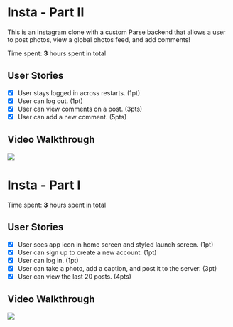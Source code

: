 # Insta - Part II

This is an Instagram clone with a custom Parse backend that allows a user to post photos, view a global photos feed, and add comments!

Time spent: **3** hours spent in total

## User Stories

- [x] User stays logged in across restarts. (1pt)
- [x] User can log out. (1pt)
- [x] User can view comments on a post. (3pts)
- [x] User can add a new comment. (5pts)

## Video Walkthrough
![](https://media.giphy.com/media/8RbVBAkKBn6xiZXaTE/giphy.gif)

# Insta - Part I

Time spent: **3** hours spent in total

## User Stories

- [x] User sees app icon in home screen and styled launch screen. (1pt)
- [x] User can sign up to create a new account. (1pt)
- [x] User can log in. (1pt)
- [x] User can take a photo, add a caption, and post it to the server. (3pt)
- [x] User can view the last 20 posts. (4pts)

## Video Walkthrough
![](https://media.giphy.com/media/RixFcB1yc5zja5IQBd/giphy.gif)

